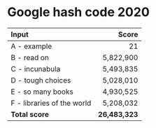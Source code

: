 # Google hash code 2020

| Input                      | Score          |
|:---                        |            ---:|
| A - example                | 21             |
| B - read on                | 5,822,900      |
| C - incunabula             | 5,493,835      |
| D - tough choices          | 5,028,010      |
| E - so many books          | 4,930,525      |
| F - libraries of the world | 5,208,032      |
| **Total score**            | **26,483,323** |

